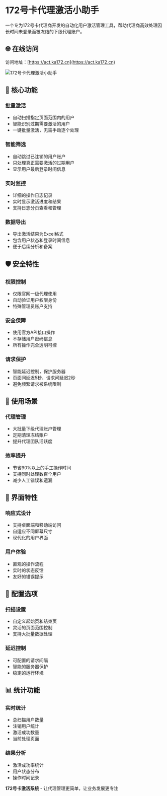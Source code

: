 # 172号卡代理激活小助手

一个专为172号卡代理商开发的自动化用户激活管理工具，帮助代理商高效处理因长时间未登录而被冻结的下级代理账户。

## 🌐 在线访问

访问地址：[https://act.ka172.cn](https://act.ka172.cn)

![172号卡代理激活小助手](https://ka172.cn/images/blog/172%E5%8F%B7%E5%8D%A1%E4%BB%A3%E7%90%86%E6%BF%80%E6%B4%BB%E7%B3%BB%E7%BB%9F.png)

## 🚀 核心功能

### 批量激活
- 自动扫描指定页面范围内的用户
- 智能识别过期需要激活的用户
- 一键批量激活，无需手动逐个处理

### 智能筛选
- 自动跳过已注销的用户账户
- 只处理真正需要激活的过期用户
- 显示用户最后登录时间信息

### 实时监控
- 详细的操作日志记录
- 实时显示激活进度和结果
- 支持日志分页查看和管理

### 数据导出
- 导出激活结果为Excel格式
- 包含用户状态和登录时间信息
- 便于后续分析和备案

## 🛡️ 安全特性

### 权限控制
- 仅限官网一级代理使用
- 自动验证用户权限身份
- 特殊管理员账户支持

### 安全保障
- 使用官方API接口操作
- 不存储用户密码信息
- 所有操作完全透明可控

### 请求保护
- 智能延迟控制，保护服务器
- 页面间延迟5秒，请求间延迟2秒
- 避免频繁请求被系统限制

## 🎯 使用场景

### 代理管理
- 大批量下级代理账户管理
- 定期清理冻结账户
- 提升代理团队活跃度

### 效率提升
- 节省90%以上的手工操作时间
- 支持同时处理数百个用户
- 减少人工错误和遗漏

## 📱 界面特性

### 响应式设计
- 支持桌面端和移动端访问
- 自适应不同屏幕尺寸
- 现代化的用户界面

### 用户体验
- 直观的操作流程
- 实时的状态反馈
- 友好的错误提示

## 🔧 配置选项

### 扫描设置
- 自定义起始页和结束页
- 灵活的页面范围控制
- 支持大批量数据处理

### 延迟控制
- 可配置的请求间隔
- 智能的服务器保护
- 稳定的运行环境

## 📊 统计功能

### 实时统计
- 总扫描用户数量
- 注销用户统计
- 激活成功数量
- 当前处理页面

### 结果分析
- 激活成功率统计
- 用户状态分布
- 操作时间记录





**172号卡激活系统** - 让代理管理更简单，让业务发展更专注

